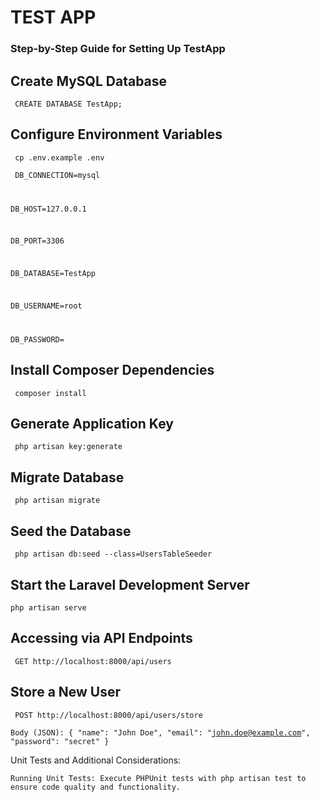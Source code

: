 <h1>TEST APP </h1>

<h3>Step-by-Step Guide for Setting Up TestApp
</h3>

## Create MySQL Database

<code> CREATE DATABASE TestApp;</code>

## Configure Environment Variables

<code> cp .env.example .env</code>

<code> DB_CONNECTION=mysql

DB_HOST=127.0.0.1

DB_PORT=3306

DB_DATABASE=TestApp

DB_USERNAME=root

DB_PASSWORD=</code>

## Install Composer Dependencies

<code> composer install</code>

## Generate Application Key

<code> php artisan key:generate</code>

## Migrate Database

<code> php artisan migrate</code>

## Seed the Database

<code> php artisan db:seed --class=UsersTableSeeder</code>

## Start the Laravel Development Server

<code>php artisan serve</code>

## Accessing via API Endpoints

<code> GET http://localhost:8000/api/users</code>

## Store a New User

<code> POST http://localhost:8000/api/users/store</code>

<code>Body (JSON):
{
    "name": "John Doe",
    "email": "john.doe@example.com",
    "password": "secret"
}</code>




Unit Tests and Additional Considerations:

    Running Unit Tests: Execute PHPUnit tests with php artisan test to ensure code quality and functionality.

